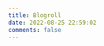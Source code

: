 ```yaml
---
title: Blogroll
date: 2022-08-25 22:59:02
comments: false
---
```


<div class="posts_friends"></div>

<script>
var p_f = document.querySelector('.posts_friends');
const request = 'https://www.ryankert.cc/rss-friend/sorted.json';
let d = new Date();
// fetch 會依照 request 去取得資料
fetch(request)
  .then(response => response.json()) // json()會解析回傳的Response物件
  .then(json => {
    // console.log(json);
    for(let i = 0; i < json.length; i++) {
        //d = new Date(Number(json[i].year), Number(json[i].month) - 1, Number(json[i].day));
        let currentItem = document.createElement('div'); // div as a element div (a, a, ...)
        d = new Date(json[i].date);
        // sequence
        let e = document.createElement('a');
        e.style = "border-bottom: none;";
        let num = i + 1;
        let seq = num.toString();
        e.innerHTML = seq + ". ";
        currentItem.appendChild(e);
        // title + link
        e = document.createElement('a');
        e.href = json[i].link;
        e.innerHTML = json[i].title;
        currentItem.appendChild(e);

        e = document.createElement('a');
        e.style = "border-bottom: none;";
        e.innerHTML = " - ";
        currentItem.appendChild(e);

        // author + link
        e = document.createElement('a');
        e.href = json[i].author.link;
        e.innerHTML = json[i].author.name;
        currentItem.appendChild(e);
        p_f.appendChild(currentItem);
        // p_f.append("[app](https://www.ryanket.cc/)")
    }
  }) 
</script>
